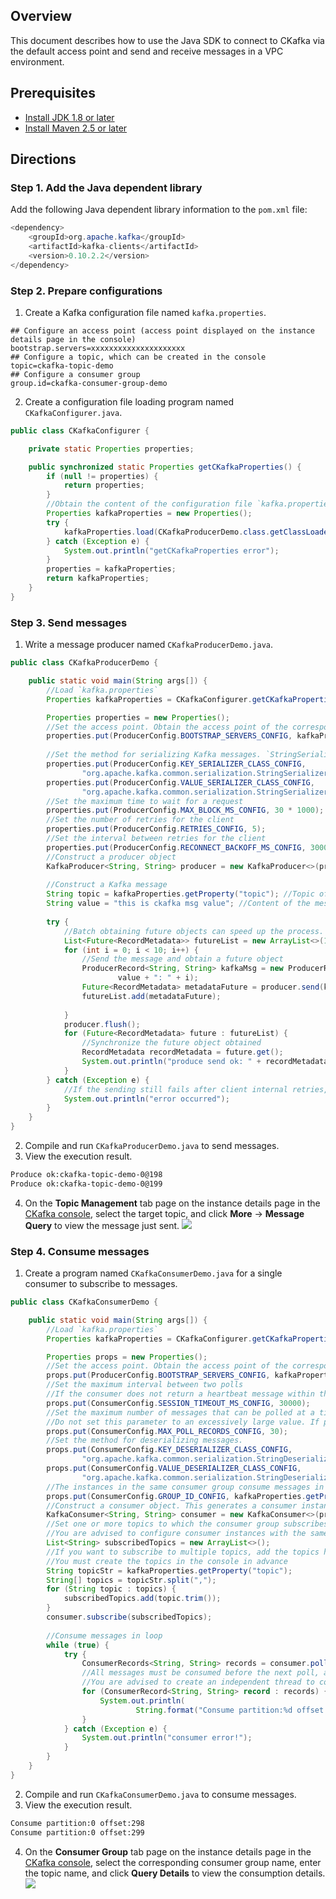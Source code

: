 ## Overview

This document describes how to use the Java SDK to connect to CKafka via the default access point and send and receive messages in a VPC environment.

## Prerequisites

- [Install JDK 1.8 or later](https://www.oracle.com/java/technologies/javase-downloads.html)
- [Install Maven 2.5 or later](http://maven.apache.org/download.cgi#)

## Directions

### Step 1. Add the Java dependent library

Add the following Java dependent library information to the `pom.xml` file:
```java
<dependency>
    <groupId>org.apache.kafka</groupId>
    <artifactId>kafka-clients</artifactId>
    <version>0.10.2.2</version>
</dependency>
```

### Step 2. Prepare configurations

1. Create a Kafka configuration file named `kafka.properties`.
```
## Configure an access point (access point displayed on the instance details page in the console)
bootstrap.servers=xxxxxxxxxxxxxxxxxxxxx
## Configure a topic, which can be created in the console
topic=ckafka-topic-demo
## Configure a consumer group
group.id=ckafka-consumer-group-demo
```

2. Create a configuration file loading program named `CKafkaConfigurer.java`. 
```java
public class CKafkaConfigurer {

    private static Properties properties;

    public synchronized static Properties getCKafkaProperties() {
        if (null != properties) {
            return properties;
        }
        //Obtain the content of the configuration file `kafka.properties`
        Properties kafkaProperties = new Properties();
        try {
            kafkaProperties.load(CKafkaProducerDemo.class.getClassLoader().getResourceAsStream("kafka.properties"));
        } catch (Exception e) {
            System.out.println("getCKafkaProperties error");
        }
        properties = kafkaProperties;
        return kafkaProperties;
    }
}
```


### Step 3. Send messages

1. Write a message producer named `CKafkaProducerDemo.java`.
```java
public class CKafkaProducerDemo {

    public static void main(String args[]) {
        //Load `kafka.properties`
        Properties kafkaProperties = CKafkaConfigurer.getCKafkaProperties();

        Properties properties = new Properties();
        //Set the access point. Obtain the access point of the corresponding topic via the console
        properties.put(ProducerConfig.BOOTSTRAP_SERVERS_CONFIG, kafkaProperties.getProperty("bootstrap.servers"));
    
        //Set the method for serializing Kafka messages. `StringSerializer` is used in this demo.
        properties.put(ProducerConfig.KEY_SERIALIZER_CLASS_CONFIG,
                "org.apache.kafka.common.serialization.StringSerializer");
        properties.put(ProducerConfig.VALUE_SERIALIZER_CLASS_CONFIG,
                "org.apache.kafka.common.serialization.StringSerializer");
        //Set the maximum time to wait for a request
        properties.put(ProducerConfig.MAX_BLOCK_MS_CONFIG, 30 * 1000);
        //Set the number of retries for the client
        properties.put(ProducerConfig.RETRIES_CONFIG, 5);
        //Set the interval between retries for the client
        properties.put(ProducerConfig.RECONNECT_BACKOFF_MS_CONFIG, 3000);
        //Construct a producer object
        KafkaProducer<String, String> producer = new KafkaProducer<>(properties);
    
        //Construct a Kafka message
        String topic = kafkaProperties.getProperty("topic"); //Topic of the message. Enter the topic you created in the console
        String value = "this is ckafka msg value"; //Content of the message
    
        try {
            //Batch obtaining future objects can speed up the process. Note that the batch size should not be too large.
            List<Future<RecordMetadata>> futureList = new ArrayList<>(128);
            for (int i = 0; i < 10; i++) {
                //Send the message and obtain a future object
                ProducerRecord<String, String> kafkaMsg = new ProducerRecord<>(topic,
                        value + ": " + i);
                Future<RecordMetadata> metadataFuture = producer.send(kafkaMsg);
                futureList.add(metadataFuture);
    
            }
            producer.flush();
            for (Future<RecordMetadata> future : futureList) {
                //Synchronize the future object obtained
                RecordMetadata recordMetadata = future.get();
                System.out.println("produce send ok: " + recordMetadata.toString());
            }
        } catch (Exception e) {
            //If the sending still fails after client internal retries, the system needs to report and handle the error.
            System.out.println("error occurred");
        }
    }
}
```

2. Compile and run `CKafkaProducerDemo.java` to send messages.
3. View the execution result.
```bash
Produce ok:ckafka-topic-demo-0@198
Produce ok:ckafka-topic-demo-0@199
```

4. On the **Topic Management** tab page on the instance details page in the [CKafka console](https://console.cloud.tencent.com/ckafka), select the target topic, and click **More** -> **Message Query** to view the message just sent.
![](https://main.qcloudimg.com/raw/ec5fbf218cf50ff3d760be15f6331867.png)



### Step 4. Consume messages

1. Create a program named `CKafkaConsumerDemo.java` for a single consumer to subscribe to messages.
```java
public class CKafkaConsumerDemo {

    public static void main(String args[]) {
        //Load `kafka.properties`
        Properties kafkaProperties = CKafkaConfigurer.getCKafkaProperties();

        Properties props = new Properties();
        //Set the access point. Obtain the access point of the corresponding topic via the console
        props.put(ProducerConfig.BOOTSTRAP_SERVERS_CONFIG, kafkaProperties.getProperty("bootstrap.servers"));
        //Set the maximum interval between two polls
        //If the consumer does not return a heartbeat message within the interval, the broker determines that the consumer is not alive. the broker removes the consumer from the consumer group and triggers rebalancing. The default value is 30s.
        props.put(ConsumerConfig.SESSION_TIMEOUT_MS_CONFIG, 30000);
        //Set the maximum number of messages that can be polled at a time
        //Do not set this parameter to an excessively large value. If polled messages are not all consumed before the next poll starts, load balancing is triggered and lagging occurs.
        props.put(ConsumerConfig.MAX_POLL_RECORDS_CONFIG, 30);
        //Set the method for deserializing messages.
        props.put(ConsumerConfig.KEY_DESERIALIZER_CLASS_CONFIG,
                "org.apache.kafka.common.serialization.StringDeserializer");
        props.put(ConsumerConfig.VALUE_DESERIALIZER_CLASS_CONFIG,
                "org.apache.kafka.common.serialization.StringDeserializer");
        //The instances in the same consumer group consume messages in load balancing mode
        props.put(ConsumerConfig.GROUP_ID_CONFIG, kafkaProperties.getProperty("group.id"));
        //Construct a consumer object. This generates a consumer instance
        KafkaConsumer<String, String> consumer = new KafkaConsumer<>(props);
        //Set one or more topics to which the consumer group subscribes
        //You are advised to configure consumer instances with the same `GROUP_ID_CONFIG` value to subscribe to the same topics
        List<String> subscribedTopics = new ArrayList<>();
        //If you want to subscribe to multiple topics, add the topics here
        //You must create the topics in the console in advance
        String topicStr = kafkaProperties.getProperty("topic");
        String[] topics = topicStr.split(",");
        for (String topic : topics) {
            subscribedTopics.add(topic.trim());
        }
        consumer.subscribe(subscribedTopics);
    
        //Consume messages in loop
        while (true) {
            try {
                ConsumerRecords<String, String> records = consumer.poll(1000);
                //All messages must be consumed before the next poll, and the total duration cannot exceed the timeout interval specified by `SESSION_TIMEOUT_MS_CONFIG`
                //You are advised to create an independent thread to consume messages and then return the result in async mode
                for (ConsumerRecord<String, String> record : records) {
                    System.out.println(
                            String.format("Consume partition:%d offset:%d", record.partition(), record.offset()));
                }
            } catch (Exception e) {
                System.out.println("consumer error!");
            }
        }
    }
}
```


2. Compile and run `CKafkaConsumerDemo.java` to consume messages.
3. View the execution result.
```bash
Consume partition:0 offset:298
Consume partition:0 offset:299
```
4. On the **Consumer Group** tab page on the instance details page in the [CKafka console](https://console.cloud.tencent.com/ckafka), select the corresponding consumer group name, enter the topic name, and click **Query Details** to view the consumption details.
![](https://main.qcloudimg.com/raw/27775267907600f4ff759e6a197195ee.png)



